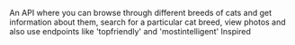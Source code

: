 An API where you can browse through different breeds of cats and get information about them, search for a particular cat breed, view photos and also use endpoints like 'topfriendly' and 'mostintelligent'
Inspired
